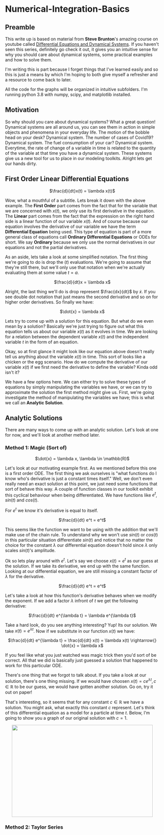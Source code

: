 # Numerical-Integration-Basics

## Preamble

This write up is based on material from **Steve Brunton**'s amazing course on youtube called [Differential Equations and Dynamical Systems](https://www.youtube.com/@Eigensteve). If you haven't seen this series, definitely go check it out, it gives you an intuitive sense for why you should care about dynamical systems, some practical examples and how to solve them.

I'm writing this is part because I forget things that I've learned easily and so this is just a means by which I'm hoping to both give myself a refresher and a resource to come back to later.

All the code for the graphs will be organized in intuitive subfolders. I'm running python 3.8 with numpy, scipy, and matplotlib installed.

## Motivation

So why should you care about dynamical systems? What a great question! Dynamical systems are all around us, you can see them in action in simple objects and phenomena in your everyday life. The motion of the bobble head on your desk? Dynamical system. The number of cases of Covid19? Dynamical system. The fuel consumption of your car? Dynamical system. Everytime, the rate of change of a variable in time is related to the quantity of the variable at that time you have a dynamical system. These systems give us a new tool for us to place in our modeling toolkits. Alright lets get our hands dirty.

## First Order Linear Differential Equations

<p align="center">
    $\frac{d}{dt}x(t) = \lambda x(t)$
</p>

Wow, what a mouthful of a subtitle. Lets break it down with the above example. The **First Order** part comes from the fact that for the variable that we are concerned with $x(t)$, we only use its first derivative in the equation. The **Linear** part comes from the fact that the expression on the right hand side is a linear function of our variable $x(t)$. And of course because our equation involves the derivative of our variable we have the term **Differential Equation** being used. This type of equation is part of a more general class of equations call **Ordinary Differential Equations** or ODEs for short. We say **Ordinary** because we only use the normal derivatives in our equations and not the partial derivatives.

As an aside, lets take a look at some simplified notation. The first thing we're going to do is drop the $(t)$ evaluations. We're going to assume that they're still there, but we'll only use that notation when we're actually evaluating them at some value $t=a$.

<p align="center">
    $\frac{d}{dt}x = \lambda x$
</p>

Alright, the last thing we'll do is drop represent $\frac{dx}{dt}$ by $\dot{x}$. If you see double dot notation that just means the second derivative and so on for higher order derivatives. So finally we have:

<p align="center">
    $\dot{x} = \lambda x$
</p>

Lets try to come up with a solution for this equation. But what do we even mean by a solution? Basically we're just trying to figure out what this equation tells us about our variable $x(t)$ as it evolves in time. We are looking for a relation between the dependent variable $x(t)$ and the independent variable $t$ in the form of an equation.

Okay, so at first glance it might look like our equation above doesn't really tell us anything about the variable $x(t)$ in time. This sort of looks like a chicken or the egg scenario. How do we compute the derivative of our variable $x(t)$ if we first need the derivative to define the variable? Kinda odd isn't it?

We have a few options here. We can either try to solve these types of equations by simply manipulating the variables we have, or we can try to approximate the solution the first method might give us. First, we're going investigate the method of manipulating the variables we have; this is what we call an **Analytic Solution**.

## Analytic Solutions

There are many ways to come up with an analytic solution. Let's look at one for now, and we'll look at another method later.

### Method 1: Magic (Sort of)

<p align="center">
    $\dot{x} = \lambda x, \lambda \in \mathbb{R}$
</p>

Let's look at our motivating example first. As we mentioned before this one is a first order ODE. The first thing we ask ourselves is "what functions do I know who's derivative is just a constant times itself." Well, we don't even really need an exact solution at this point, we just need some functions that sort of behave this way. A couple of function classes in our toolkit exhibit this cyclical behaviour when being differentiated. We have functions like $e^t$, $sin(t)$ and $cos(t)$.

For $e^t$ we know it's derivative is equal to itself.

<p align="center">
    $\frac{d}{dt} e^t = e^t$
</p>

This seems like the function we want to be using with the addition that we'll make use of the chain rule. To understand why we won't use $sin(t)$ or $cos(t)$ in this particular situation differentiate $sin(t)$ and notice that no matter the choice for the constant $\lambda$ our differential equation doesn't hold since $\lambda$ only scales $sin(t)$'s amplitude.

Ok so lets play around with $e^t$. Let's say we choose $x(t) = e^t$ as our guess at the solution. If we take its derivative, we end up with the same function. Looking at our differential equation, we are still missing a constant factor of $\lambda$ for the derivative.

<p align="center">
    $\frac{d}{dt} e^t = e^t$
</p>

Let's take a look at how this function's derivative behaves when we modify the exponent. If we add a factor $\lambda$ infront of $t$ we get the following derivative:

<p align="center">
    $\frac{d}{dt} e^{\lambda t} = \lambda e^{\lambda t}$
</p>

Take a hard look, do you see anything interesting? Yup! Its our solution. We take $x(t) = e^{\lambda t}$. Now if we substitute in our function $x(t)$ we have:

<p align="center">
    $\frac{d}{dt} e^{\lambda t} = \frac{d}{dt} x(t) = \lambda x(t) \rightarrow{} \dot{x} = \lambda x$
</p>

If you feel like what you just watched was magic trick then you'd sort of be correct. All that we did is basically just guessed a solution that happened to work for this particular ODE.

There's one thing that we forgot to talk about. If you take a look at our solution, there's one thing missing. If we would have choosen $x(t) = ce^{\lambda t}, c \in \mathbb{R}$ to be our guess, we would have gotten another solution. Go on, try it out on paper!

That's interesting, so it seems that for any constant $c \in \mathbb{R}$ we have a solution. You might ask, what exactly this constant $c$ represent. Let's think of this differential equation as a model for a particle at time $t$. Below, I'm going to show you a graph of our original solution with $c = 1$.

<p align="center">
  <img width="460" height="300" src="https://raw.githubusercontent.com/BenWeisz/Numerical-Integration-Basics/main/Images/method1-fig1.jpg">
</p>

### Method 2: Taylor Series

<!-- Lets take a look at the same example from a different perspective -->

